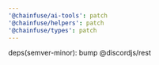 ```yaml
---
'@chainfuse/ai-tools': patch
'@chainfuse/helpers': patch
'@chainfuse/types': patch
---
```


deps(semver-minor): bump @discordjs/rest
